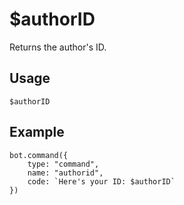 # $authorID
Returns the author's ID.

## Usage
```$authorID```

## Example
```
bot.command({
    type: "command",
    name: "authorid",
    code: `Here's your ID: $authorID`
})
```
